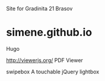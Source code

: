 Site for Gradinita 21 Brasov


# simene.github.io

Hugo

http://viewerjs.org/ PDF Viewer

swipebox A touchable jQuery lightbox